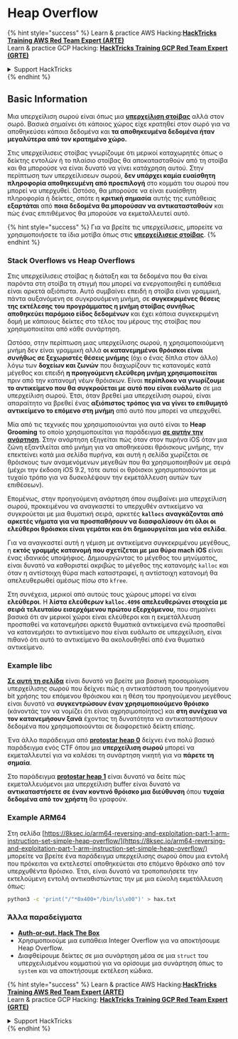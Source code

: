 # Heap Overflow

{% hint style="success" %}
Learn & practice AWS Hacking:<img src="/.gitbook/assets/arte.png" alt="" data-size="line">[**HackTricks Training AWS Red Team Expert (ARTE)**](https://training.hacktricks.xyz/courses/arte)<img src="/.gitbook/assets/arte.png" alt="" data-size="line">\
Learn & practice GCP Hacking: <img src="/.gitbook/assets/grte.png" alt="" data-size="line">[**HackTricks Training GCP Red Team Expert (GRTE)**<img src="/.gitbook/assets/grte.png" alt="" data-size="line">](https://training.hacktricks.xyz/courses/grte)

<details>

<summary>Support HackTricks</summary>

* Check the [**subscription plans**](https://github.com/sponsors/carlospolop)!
* **Join the** 💬 [**Discord group**](https://discord.gg/hRep4RUj7f) or the [**telegram group**](https://t.me/peass) or **follow** us on **Twitter** 🐦 [**@hacktricks\_live**](https://twitter.com/hacktricks\_live)**.**
* **Share hacking tricks by submitting PRs to the** [**HackTricks**](https://github.com/carlospolop/hacktricks) and [**HackTricks Cloud**](https://github.com/carlospolop/hacktricks-cloud) github repos.

</details>
{% endhint %}

## Basic Information

Μια υπερχείλιση σωρού είναι όπως μια [**υπερχείλιση στοίβας**](../stack-overflow/) αλλά στον σωρό. Βασικά σημαίνει ότι κάποιος χώρος είχε κρατηθεί στον σωρό για να αποθηκεύσει κάποια δεδομένα και **τα αποθηκευμένα δεδομένα ήταν μεγαλύτερα από τον κρατημένο χώρο.**

Στις υπερχείλισεις στοίβας γνωρίζουμε ότι μερικοί καταχωρητές όπως ο δείκτης εντολών ή το πλαίσιο στοίβας θα αποκατασταθούν από τη στοίβα και θα μπορούσε να είναι δυνατό να γίνει κατάχρηση αυτού. Στην περίπτωση των υπερχείλισεων σωρού, **δεν υπάρχει καμία ευαίσθητη πληροφορία αποθηκευμένη από προεπιλογή** στο κομμάτι του σωρού που μπορεί να υπερχυθεί. Ωστόσο, θα μπορούσε να είναι ευαίσθητη πληροφορία ή δείκτες, οπότε η **κριτική σημασία** αυτής της ευπάθειας **εξαρτάται** από **ποια δεδομένα θα μπορούσαν να αντικατασταθούν** και πώς ένας επιτιθέμενος θα μπορούσε να εκμεταλλευτεί αυτό.

{% hint style="success" %}
Για να βρείτε τις υπερχείλισεις, μπορείτε να χρησιμοποιήσετε τα ίδια μοτίβα όπως στις [**υπερχείλισεις στοίβας**](../stack-overflow/#finding-stack-overflows-offsets).
{% endhint %}

### Stack Overflows vs Heap Overflows

Στις υπερχείλισεις στοίβας η διάταξη και τα δεδομένα που θα είναι παρόντα στη στοίβα τη στιγμή που μπορεί να ενεργοποιηθεί η ευπάθεια είναι αρκετά αξιόπιστα. Αυτό συμβαίνει επειδή η στοίβα είναι γραμμική, πάντα αυξανόμενη σε συγκρουόμενη μνήμη, σε **συγκεκριμένες θέσεις της εκτέλεσης του προγράμματος η μνήμη στοίβας συνήθως αποθηκεύει παρόμοιο είδος δεδομένων** και έχει κάποια συγκεκριμένη δομή με κάποιους δείκτες στο τέλος του μέρους της στοίβας που χρησιμοποιείται από κάθε συνάρτηση.

Ωστόσο, στην περίπτωση μιας υπερχείλισης σωρού, η χρησιμοποιούμενη μνήμη δεν είναι γραμμική αλλά **οι κατανεμημένοι θρόισκοι είναι συνήθως σε ξεχωριστές θέσεις μνήμης** (όχι ο ένας δίπλα στον άλλο) λόγω των **δοχείων και ζωνών** που διαχωρίζουν τις κατανομές κατά μέγεθος και επειδή **η προηγούμενη ελεύθερη μνήμη χρησιμοποιείται** πριν από την κατανομή νέων θρόισκων. Είναι **περίπλοκο να γνωρίζουμε το αντικείμενο που θα συγκρούεται με αυτό που είναι ευάλωτο** σε μια υπερχείλιση σωρού. Έτσι, όταν βρεθεί μια υπερχείλιση σωρού, είναι απαραίτητο να βρεθεί ένας **αξιόπιστος τρόπος για να γίνει το επιθυμητό αντικείμενο το επόμενο στη μνήμη** από αυτό που μπορεί να υπερχυθεί.

Μία από τις τεχνικές που χρησιμοποιούνται για αυτό είναι το **Heap Grooming** το οποίο χρησιμοποιείται για παράδειγμα [**σε αυτήν την ανάρτηση**](https://azeria-labs.com/grooming-the-ios-kernel-heap/). Στην ανάρτηση εξηγείται πώς όταν στον πυρήνα iOS όταν μια ζώνη εξαντλείται από μνήμη για να αποθηκεύσει θρόισκους μνήμης, την επεκτείνει κατά μια σελίδα πυρήνα, και αυτή η σελίδα χωρίζεται σε θρόισκους των αναμενόμενων μεγεθών που θα χρησιμοποιηθούν με σειρά (μέχρι την έκδοση iOS 9.2, τότε αυτοί οι θρόισκοι χρησιμοποιούνται με τυχαίο τρόπο για να δυσκολέψουν την εκμετάλλευση αυτών των επιθέσεων).

Επομένως, στην προηγούμενη ανάρτηση όπου συμβαίνει μια υπερχείλιση σωρού, προκειμένου να αναγκαστεί το υπερχυθέν αντικείμενο να συγκρούεται με μια θυματική σειρά, αρκετές **`kallocs` αναγκάζονται από αρκετές νήματα για να προσπαθήσουν να διασφαλίσουν ότι όλοι οι ελεύθεροι θρόισκοι είναι γεμάτοι και ότι δημιουργείται μια νέα σελίδα**.

Για να αναγκαστεί αυτή η γέμιση με αντικείμενα συγκεκριμένου μεγέθους, η **εκτός γραμμής κατανομή που σχετίζεται με μια θύρα mach iOS** είναι ένας ιδανικός υποψήφιος. Δημιουργώντας το μέγεθος του μηνύματος, είναι δυνατό να καθοριστεί ακριβώς το μέγεθος της κατανομής `kalloc` και όταν η αντίστοιχη θύρα mach καταστραφεί, η αντίστοιχη κατανομή θα απελευθερωθεί αμέσως πίσω στο `kfree`.

Στη συνέχεια, μερικοί από αυτούς τους χώρους μπορεί να είναι **ελεύθεροι**. Η **λίστα ελεύθερων `kalloc.4096` απελευθερώνει στοιχεία με σειρά τελευταίου εισερχόμενου πρώτου εξερχόμενου**, που σημαίνει βασικά ότι αν μερικοί χώροι είναι ελεύθεροι και η εκμετάλλευση προσπαθεί να κατανεμήσει αρκετά θυματικά αντικείμενα ενώ προσπαθεί να κατανεμήσει το αντικείμενο που είναι ευάλωτο σε υπερχείλιση, είναι πιθανό ότι αυτό το αντικείμενο θα ακολουθηθεί από ένα θυματικό αντικείμενο.

### Example libc

[**Σε αυτή τη σελίδα**](https://guyinatuxedo.github.io/27-edit\_free\_chunk/heap\_consolidation\_explanation/index.html) είναι δυνατό να βρείτε μια βασική προσομοίωση υπερχείλισης σωρού που δείχνει πώς η αντικατάσταση του προηγούμενου bit χρήσης του επόμενου θρόισκου και η θέση του προηγούμενου μεγέθους είναι δυνατό να **συγκεντρώσουν έναν χρησιμοποιούμενο θρόισκο** (κάνοντάς τον να νομίζει ότι είναι αχρησιμοποίητος) και **στη συνέχεια να τον κατανεμήσουν ξανά** έχοντας τη δυνατότητα να αντικαταστήσουν δεδομένα που χρησιμοποιούνται σε διαφορετικό δείκτη επίσης.

Ένα άλλο παράδειγμα από [**protostar heap 0**](https://guyinatuxedo.github.io/24-heap\_overflow/protostar\_heap0/index.html) δείχνει ένα πολύ βασικό παράδειγμα ενός CTF όπου μια **υπερχείλιση σωρού** μπορεί να εκμεταλλευτεί για να καλέσει τη συνάρτηση νικητή για να **πάρετε τη σημαία**.

Στο παράδειγμα [**protostar heap 1**](https://guyinatuxedo.github.io/24-heap\_overflow/protostar\_heap1/index.html) είναι δυνατό να δείτε πώς εκμεταλλευόμενοι μια υπερχείλιση buffer είναι δυνατό να **αντικαταστήσετε σε έναν κοντινό θρόισκο μια διεύθυνση** όπου **τυχαία δεδομένα από τον χρήστη** θα γραφούν.

### Example ARM64

Στη σελίδα [https://8ksec.io/arm64-reversing-and-exploitation-part-1-arm-instruction-set-simple-heap-overflow/](https://8ksec.io/arm64-reversing-and-exploitation-part-1-arm-instruction-set-simple-heap-overflow/) μπορείτε να βρείτε ένα παράδειγμα υπερχείλισης σωρού όπου μια εντολή που πρόκειται να εκτελεστεί αποθηκεύεται στο επόμενο θρόισκο από τον υπερχυθέντα θρόισκο. Έτσι, είναι δυνατό να τροποποιήσετε την εκτελούμενη εντολή αντικαθιστώντας την με μια εύκολη εκμετάλλευση όπως:
```bash
python3 -c 'print("/"*0x400+"/bin/ls\x00")' > hax.txt
```
### Άλλα παραδείγματα

* [**Auth-or-out. Hack The Box**](https://7rocky.github.io/en/ctf/htb-challenges/pwn/auth-or-out/)
* Χρησιμοποιούμε μια ευπάθεια Integer Overflow για να αποκτήσουμε Heap Overflow.
* Διαφθείρουμε δείκτες σε μια συνάρτηση μέσα σε μια `struct` του υπερχειλισμένου κομματιού για να ορίσουμε μια συνάρτηση όπως το `system` και να αποκτήσουμε εκτέλεση κώδικα.

{% hint style="success" %}
Learn & practice AWS Hacking:<img src="/.gitbook/assets/arte.png" alt="" data-size="line">[**HackTricks Training AWS Red Team Expert (ARTE)**](https://training.hacktricks.xyz/courses/arte)<img src="/.gitbook/assets/arte.png" alt="" data-size="line">\
Learn & practice GCP Hacking: <img src="/.gitbook/assets/grte.png" alt="" data-size="line">[**HackTricks Training GCP Red Team Expert (GRTE)**<img src="/.gitbook/assets/grte.png" alt="" data-size="line">](https://training.hacktricks.xyz/courses/grte)

<details>

<summary>Support HackTricks</summary>

* Check the [**subscription plans**](https://github.com/sponsors/carlospolop)!
* **Join the** 💬 [**Discord group**](https://discord.gg/hRep4RUj7f) or the [**telegram group**](https://t.me/peass) or **follow** us on **Twitter** 🐦 [**@hacktricks\_live**](https://twitter.com/hacktricks\_live)**.**
* **Share hacking tricks by submitting PRs to the** [**HackTricks**](https://github.com/carlospolop/hacktricks) and [**HackTricks Cloud**](https://github.com/carlospolop/hacktricks-cloud) github repos.

</details>
{% endhint %}
